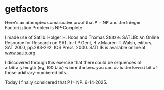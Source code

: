 # getfactors

Here's an attempted constructive proof that P = NP and the Integer Factorization Problem is NP-Complete.

I made use of Satlib: Holger H. Hoos and Thomas Stützle: SATLIB: An Online Resource for Research on SAT. In: I.P.Gent, H.v.Maaren, T.Walsh, editors, SAT 2000, pp.283-292, IOS Press, 2000. SATLIB is available online at www.satlib.org.

I discovered through this exercise that there could be sequences of arbitrary length (eg, 100 bits) where the best you can do is the lowest bit of those arbitrary-numbered bits.

Today I finally considered that P != NP. 6-14-2025.
